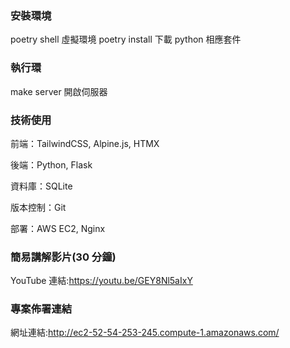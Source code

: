 ### 安裝環境

poetry shell 虛擬環境
poetry install 下載 python 相應套件

### 執行環

make server 開啟伺服器

### 技術使用

前端：TailwindCSS, Alpine.js, HTMX

後端：Python, Flask

資料庫：SQLite

版本控制：Git

部署：AWS EC2, Nginx

### 簡易講解影片(30 分鐘)

YouTube 連結:https://youtu.be/GEY8Nl5aIxY

### 專案佈署連結

網址連結:http://ec2-52-54-253-245.compute-1.amazonaws.com/
